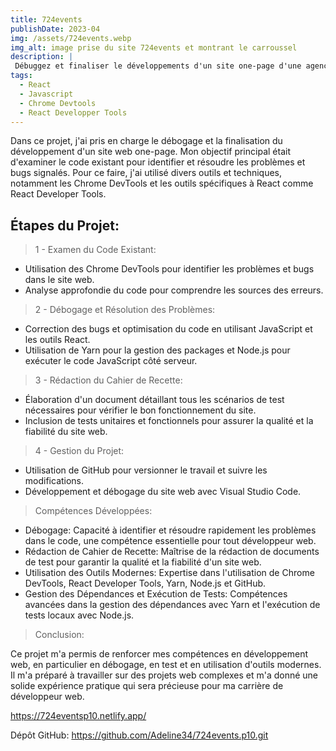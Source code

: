 ```yaml
---
title: 724events
publishDate: 2023-04
img: /assets/724events.webp
img_alt: image prise du site 724events et montrant le carroussel
description: |
 Débuggez et finaliser le développements d'un site one-page d'une agence événementiel.
tags:
  - React
  - Javascript
  - Chrome Devtools
  - React Developper Tools
---
```


Dans ce projet, j'ai pris en charge le débogage et la finalisation du développement d'un site web one-page. Mon objectif principal était d'examiner le code existant pour identifier et résoudre les problèmes et bugs signalés. Pour ce faire, j'ai utilisé divers outils et techniques, notamment les Chrome DevTools et les outils spécifiques à React comme React Developer Tools.

## Étapes du Projet:

> 1 - Examen du Code Existant:

- Utilisation des Chrome DevTools pour identifier les problèmes et bugs dans le site web.
- Analyse approfondie du code pour comprendre les sources des erreurs.

> 2 - Débogage et Résolution des Problèmes:

- Correction des bugs et optimisation du code en utilisant JavaScript et les outils React.
- Utilisation de Yarn pour la gestion des packages et Node.js pour exécuter le code JavaScript côté serveur.

> 3 - Rédaction du Cahier de Recette:

- Élaboration d'un document détaillant tous les scénarios de test nécessaires pour vérifier le bon fonctionnement du site.
- Inclusion de tests unitaires et fonctionnels pour assurer la qualité et la fiabilité du site web.

> 4 - Gestion du Projet:

- Utilisation de GitHub pour versionner le travail et suivre les modifications.
- Développement et débogage du site web avec Visual Studio Code.

> Compétences Développées:

- Débogage: Capacité à identifier et résoudre rapidement les problèmes dans le code, une compétence essentielle pour tout développeur web.
- Rédaction de Cahier de Recette: Maîtrise de la rédaction de documents de test pour garantir la qualité et la fiabilité d'un site web.
- Utilisation des Outils Modernes: Expertise dans l'utilisation de Chrome DevTools, React Developer Tools, Yarn, Node.js et GitHub.
- Gestion des Dépendances et Exécution de Tests: Compétences avancées dans la gestion des dépendances avec Yarn et l'exécution de tests locaux avec Node.js.

> Conclusion:

Ce projet m'a permis de renforcer mes compétences en développement web, en particulier en débogage, en test et en utilisation d'outils modernes. Il m'a préparé à travailler sur des projets web complexes et m'a donné une solide expérience pratique qui sera précieuse pour ma carrière de développeur web.

https://724eventsp10.netlify.app/

Dépôt GitHub:
https://github.com/Adeline34/724events.p10.git